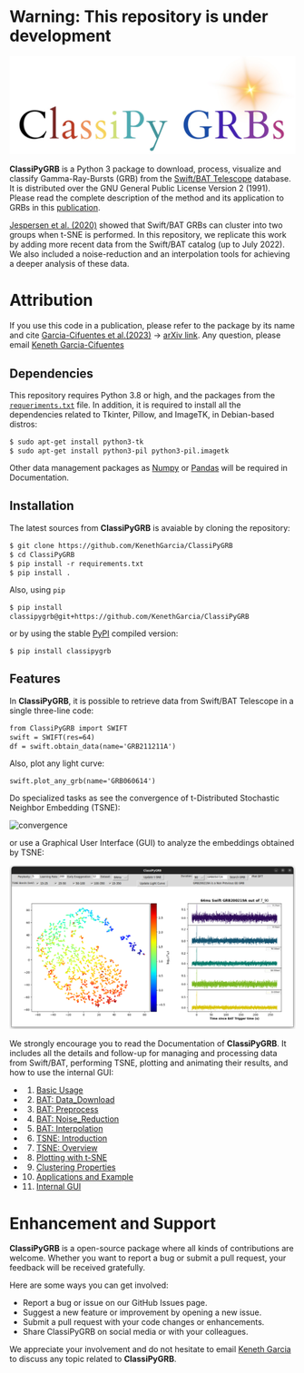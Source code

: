 
# **Warning: This repository is under development**

![Logo](docs/Animations/images/logo.jpeg)  

**ClassiPyGRB** is a Python 3 package to download, process, visualize and classify Gamma-Ray-Bursts (GRB) from the [Swift/BAT Telescope](https://swift.gsfc.nasa.gov/about_swift/bat_desc.html) database. It is distributed over the GNU General Public License Version 2 (1991). Please read the complete description of the method and its application to GRBs in this [publication](JOSS_Docs/paper.md).

[Jespersen et al. (2020)](https://ui.adsabs.harvard.edu/abs/2020ApJ...896L..20J/abstract) showed that Swift/BAT GRBs can cluster into two groups when t-SNE is performed. In this repository, we replicate this work by adding more recent data from the Swift/BAT catalog (up to July 2022). We also included a noise-reduction and an interpolation tools for achieving a deeper analysis of these data.

# Attribution
If you use this code in a publication, please refer to the package by its name and cite [Garcia-Cifuentes et al.(2023)](https://ui.adsabs.harvard.edu/abs/2023arXiv230408666G/abstract) -> [arXiv link](https://arxiv.org/abs/2304.08666). Any question, please email [Keneth Garcia-Cifuentes](mailto:kenet.garcia@correo.nucleares.unam.mx)

## Dependencies
This repository requires Python 3.8 or high, and the packages from the [``requeriments.txt``](https://github.com/KenethGarcia/ClassiPyGRB/blob/ce856bd08f12b741d26618aec016b4dd84ed44cf/requirements.txt) file. In addition, it is required to install all the dependencies related to Tkinter, Pillow, and ImageTK, in Debian-based distros:

```
$ sudo apt-get install python3-tk
$ sudo apt-get install python3-pil python3-pil.imagetk
```

Other data management packages as [Numpy](https://numpy.org/) or [Pandas](https://pandas.pydata.org/) will be required in Documentation.

## Installation
The latest sources from **ClassiPyGRB** is avaiable by cloning the repository:
```
$ git clone https://github.com/KenethGarcia/ClassiPyGRB
$ cd ClassiPyGRB
$ pip install -r requirements.txt
$ pip install .
```
Also, using `pip`
```
$ pip install classipygrb@git+https://github.com/KenethGarcia/ClassiPyGRB
```
or by using the stable [PyPI](https://pypi.org/) compiled version:
```
$ pip install classipygrb
```

## Features

In **ClassiPyGRB**, it is possible to retrieve data from Swift/BAT Telescope in a single three-line code:
```
from ClassiPyGRB import SWIFT
swift = SWIFT(res=64)
df = swift.obtain_data(name='GRB211211A')
```
Also, plot any light curve:
```
swift.plot_any_grb(name='GRB060614')
```
Do specialized tasks as see the convergence of t-Distributed Stochastic Neighbor Embedding (TSNE):

![convergence](docs/Animations/animation1.gif)

or use a Graphical User Interface (GUI) to analyze the embeddings obtained by TSNE:

![GUI](docs/Animations/images/Use.png)

We strongly encourage you to read the Documentation of **ClassiPyGRB**. It includes all the details and follow-up for managing and processing data from Swift/BAT, performing TSNE, plotting and animating their results, and how to use the internal GUI:

- 1. [Basic Usage](docs/1.Basic_Usage.ipynb)
		
- 2. [BAT: Data_Download](docs/2.BAT_Data_Download.ipynb)
	
- 3. [BAT: Preprocess](docs/3.BAT_Preprocess.ipynb)
	
- 4. [BAT: Noise_Reduction](docs/4.BAT_Noise_Reduction.ipynb)
	
- 5. [BAT: Interpolation](docs/5.BAT_Interpolate.ipynb)
	
- 6. [TSNE: Introduction](docs/6.TSNE_Introduction.ipynb)
	
- 7. [TSNE: Overview](docs/7.TSNE_Overview.ipynb)
	
- 8. [Plotting with t-SNE](docs/8.TSNE_Plotting.ipynb)
	
- 9. [Clustering Properties](docs/9.Cluster_Properties.ipynb)

- 10. [Applications and Example](docs/10.Extended_Emission.ipynb)

- 11. [Internal GUI](docs/11.Viewer_Instance.ipynb)

# Enhancement and Support

**ClassiPyGRB** is a open-source package where all kinds of contributions are welcome. Whether you want to report a bug or submit a pull request, your feedback will be received gratefully.

Here are some ways you can get involved:
- Report a bug or issue on our GitHub Issues page.
- Suggest a new feature or improvement by opening a new issue.
- Submit a pull request with your code changes or enhancements.
- Share ClassiPyGRB on social media or with your colleagues.

We appreciate your involvement and do not hesitate to email [Keneth Garcia](mailto:keneth.garcia@correo.nucleares.unam.mx) to discuss any topic related to **ClassiPyGRB**.
